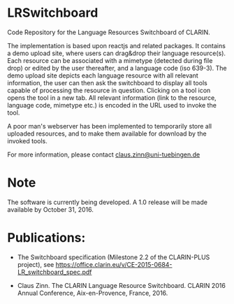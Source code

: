 # LRSwitchboard
Code Repository for the Language Resources Switchboard of CLARIN.

The implementation is based upon reactjs and related packages. It contains a demo upload site,
where users can drag&drop their language resource(s). Each resource can be associated with a
mimetype (detected during file drop) or edited by the user thereafter, and a language code (iso
639-3). The demo upload site depicts each language resource with all relevant information, the user
can then ask the switchboard to display all tools capable of processing the resource in question.
Clicking on a tool icon opens the tool in a new tab. All relevant information (link to the
resource, language code, mimetype etc.) is encoded in the URL used to invoke the tool.

A poor man's webserver has been implemented to temporarily store all uploaded resources, and to
make them available for download by the invoked tools.

For more information, please contact claus.zinn@uni-tuebingen.de





# Note
The software is currently being developed. A 1.0 release will be made available by October 31, 2016.

# Publications:

- The Switchboard specification (Milestone 2.2 of the CLARIN-PLUS project), see https://office.clarin.eu/v/CE-2015-0684-LR_switchboard_spec.pdf

- Claus Zinn. The CLARIN Language Resource Switchboard. CLARIN 2016 Annual Conference, Aix-en-Provence, France, 2016.



